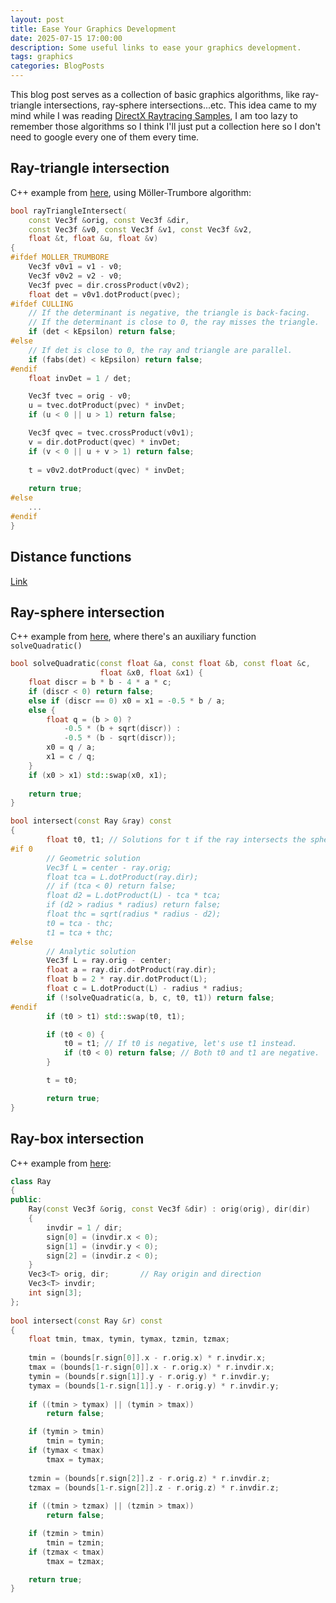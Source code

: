```yaml
---
layout: post
title: Ease Your Graphics Development
date: 2025-07-15 17:00:00
description: Some useful links to ease your graphics development.
tags: graphics
categories: BlogPosts
---
```


This blog post serves as a collection of basic graphics algorithms, like ray-triangle intersections, ray-sphere intersections...etc. This idea came to my mind while I was reading [DirectX Raytracing Samples](https://github.com/microsoft/DirectX-Graphics-Samples), I am too lazy to remember those algorithms so I think I'll just put a collection here so I don't need to google every one of them every time.

## Ray-triangle intersection

C++ example from [here](https://www.scratchapixel.com/lessons/3d-basic-rendering/ray-tracing-rendering-a-triangle/moller-trumbore-ray-triangle-intersection.html), using Möller-Trumbore algorithm:
```cpp
bool rayTriangleIntersect(
    const Vec3f &orig, const Vec3f &dir,
    const Vec3f &v0, const Vec3f &v1, const Vec3f &v2,
    float &t, float &u, float &v)
{
#ifdef MOLLER_TRUMBORE
    Vec3f v0v1 = v1 - v0;
    Vec3f v0v2 = v2 - v0;
    Vec3f pvec = dir.crossProduct(v0v2);
    float det = v0v1.dotProduct(pvec);
#ifdef CULLING
    // If the determinant is negative, the triangle is back-facing.
    // If the determinant is close to 0, the ray misses the triangle.
    if (det < kEpsilon) return false;
#else
    // If det is close to 0, the ray and triangle are parallel.
    if (fabs(det) < kEpsilon) return false;
#endif
    float invDet = 1 / det;

    Vec3f tvec = orig - v0;
    u = tvec.dotProduct(pvec) * invDet;
    if (u < 0 || u > 1) return false;

    Vec3f qvec = tvec.crossProduct(v0v1);
    v = dir.dotProduct(qvec) * invDet;
    if (v < 0 || u + v > 1) return false;
    
    t = v0v2.dotProduct(qvec) * invDet;
    
    return true;
#else
    ...
#endif
}
```

## Distance functions

[Link](https://iquilezles.org/articles/distfunctions/)

## Ray-sphere intersection

C++ example from [here](https://www.scratchapixel.com/lessons/3d-basic-rendering/minimal-ray-tracer-rendering-simple-shapes/ray-sphere-intersection.html), where there's an auxiliary function `solveQuadratic()`

```cpp
bool solveQuadratic(const float &a, const float &b, const float &c, 
					float &x0, float &x1) {
    float discr = b * b - 4 * a * c;
    if (discr < 0) return false;
    else if (discr == 0) x0 = x1 = -0.5 * b / a;
    else {
        float q = (b > 0) ?
            -0.5 * (b + sqrt(discr)) :
            -0.5 * (b - sqrt(discr));
        x0 = q / a;
        x1 = c / q;
    }
    if (x0 > x1) std::swap(x0, x1);
    
    return true;
}

bool intersect(const Ray &ray) const
{
        float t0, t1; // Solutions for t if the ray intersects the sphere
#if 0
        // Geometric solution
        Vec3f L = center - ray.orig;
        float tca = L.dotProduct(ray.dir);
        // if (tca < 0) return false;
        float d2 = L.dotProduct(L) - tca * tca;
        if (d2 > radius * radius) return false;
        float thc = sqrt(radius * radius - d2);
        t0 = tca - thc;
        t1 = tca + thc;
#else
        // Analytic solution
        Vec3f L = ray.orig - center;
        float a = ray.dir.dotProduct(ray.dir);
        float b = 2 * ray.dir.dotProduct(L);
        float c = L.dotProduct(L) - radius * radius;
        if (!solveQuadratic(a, b, c, t0, t1)) return false;
#endif
        if (t0 > t1) std::swap(t0, t1);

        if (t0 < 0) {
            t0 = t1; // If t0 is negative, let's use t1 instead.
            if (t0 < 0) return false; // Both t0 and t1 are negative.
        }

        t = t0;

        return true;
}
```

## Ray-box intersection

C++ example from [here](https://www.scratchapixel.com/lessons/3d-basic-rendering/minimal-ray-tracer-rendering-simple-shapes/ray-box-intersection.html):

```cpp
class Ray
{
public:
    Ray(const Vec3f &orig, const Vec3f &dir) : orig(orig), dir(dir)
    {
        invdir = 1 / dir;
        sign[0] = (invdir.x < 0);
        sign[1] = (invdir.y < 0);
        sign[2] = (invdir.z < 0);
    }
    Vec3<T> orig, dir;       // Ray origin and direction
    Vec3<T> invdir;
    int sign[3];
};
 
bool intersect(const Ray &r) const
{
    float tmin, tmax, tymin, tymax, tzmin, tzmax;
    
    tmin = (bounds[r.sign[0]].x - r.orig.x) * r.invdir.x;
    tmax = (bounds[1-r.sign[0]].x - r.orig.x) * r.invdir.x;
    tymin = (bounds[r.sign[1]].y - r.orig.y) * r.invdir.y;
    tymax = (bounds[1-r.sign[1]].y - r.orig.y) * r.invdir.y;
    
    if ((tmin > tymax) || (tymin > tmax))
        return false;

    if (tymin > tmin)
        tmin = tymin;
    if (tymax < tmax)
        tmax = tymax;
    
    tzmin = (bounds[r.sign[2]].z - r.orig.z) * r.invdir.z;
    tzmax = (bounds[1-r.sign[2]].z - r.orig.z) * r.invdir.z;
    
    if ((tmin > tzmax) || (tzmin > tmax))
        return false;

    if (tzmin > tmin)
        tmin = tzmin;
    if (tzmax < tmax)
        tmax = tzmax;

    return true;
}
```